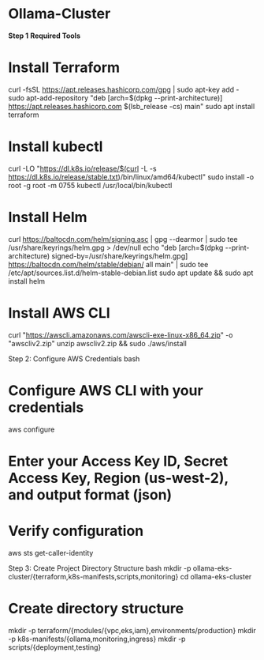 # Ollama-Cluster

**Step 1** **Required Tools**

# Install Terraform
curl -fsSL https://apt.releases.hashicorp.com/gpg | sudo apt-key add -
sudo apt-add-repository "deb [arch=$(dpkg --print-architecture)] https://apt.releases.hashicorp.com $(lsb_release -cs) main"
sudo apt install terraform

# Install kubectl
curl -LO "https://dl.k8s.io/release/$(curl -L -s https://dl.k8s.io/release/stable.txt)/bin/linux/amd64/kubectl"
sudo install -o root -g root -m 0755 kubectl /usr/local/bin/kubectl

# Install Helm
curl https://baltocdn.com/helm/signing.asc | gpg --dearmor | sudo tee /usr/share/keyrings/helm.gpg > /dev/null
echo "deb [arch=$(dpkg --print-architecture) signed-by=/usr/share/keyrings/helm.gpg] https://baltocdn.com/helm/stable/debian/ all main" | sudo tee /etc/apt/sources.list.d/helm-stable-debian.list
sudo apt update && sudo apt install helm

# Install AWS CLI
curl "https://awscli.amazonaws.com/awscli-exe-linux-x86_64.zip" -o "awscliv2.zip"
unzip awscliv2.zip && sudo ./aws/install

Step 2: Configure AWS Credentials
bash
# Configure AWS CLI with your credentials
aws configure
# Enter your Access Key ID, Secret Access Key, Region (us-west-2), and output format (json)

# Verify configuration
aws sts get-caller-identity


Step 3: Create Project Directory Structure
bash
mkdir -p ollama-eks-cluster/{terraform,k8s-manifests,scripts,monitoring}
cd ollama-eks-cluster

# Create directory structure
mkdir -p terraform/{modules/{vpc,eks,iam},environments/production}
mkdir -p k8s-manifests/{ollama,monitoring,ingress}
mkdir -p scripts/{deployment,testing}
